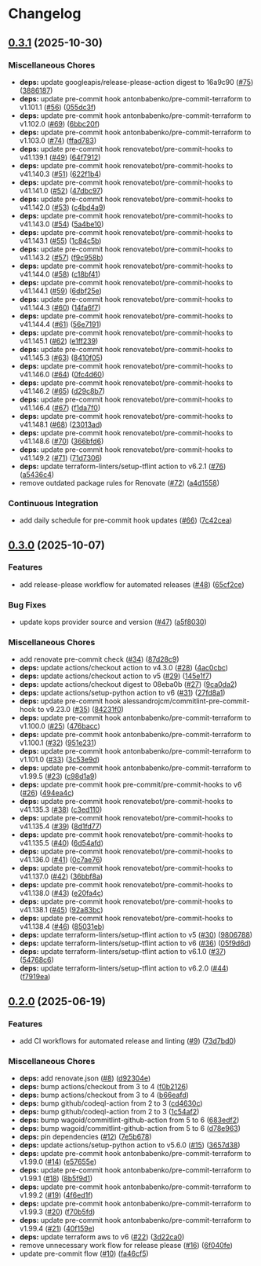 # Changelog

## [0.3.1](https://github.com/opzkit/terraform-aws-k8s-argocd-cluster-secret/compare/v0.3.0...v0.3.1) (2025-10-30)


### Miscellaneous Chores

* **deps:** update googleapis/release-please-action digest to 16a9c90 ([#75](https://github.com/opzkit/terraform-aws-k8s-argocd-cluster-secret/issues/75)) ([3886187](https://github.com/opzkit/terraform-aws-k8s-argocd-cluster-secret/commit/3886187f27806de0fd292b69901c05f24a8a3fd7))
* **deps:** update pre-commit hook antonbabenko/pre-commit-terraform to v1.101.1 ([#56](https://github.com/opzkit/terraform-aws-k8s-argocd-cluster-secret/issues/56)) ([055dc3f](https://github.com/opzkit/terraform-aws-k8s-argocd-cluster-secret/commit/055dc3fa13cdd653f1588c8188015252cb2e75d3))
* **deps:** update pre-commit hook antonbabenko/pre-commit-terraform to v1.102.0 ([#69](https://github.com/opzkit/terraform-aws-k8s-argocd-cluster-secret/issues/69)) ([6bbc20f](https://github.com/opzkit/terraform-aws-k8s-argocd-cluster-secret/commit/6bbc20f32156d7b0b51155be6b723e0214cef97d))
* **deps:** update pre-commit hook antonbabenko/pre-commit-terraform to v1.103.0 ([#74](https://github.com/opzkit/terraform-aws-k8s-argocd-cluster-secret/issues/74)) ([ffad783](https://github.com/opzkit/terraform-aws-k8s-argocd-cluster-secret/commit/ffad783803f5416c2dc894a856a4f3db87eb53ff))
* **deps:** update pre-commit hook renovatebot/pre-commit-hooks to v41.139.1 ([#49](https://github.com/opzkit/terraform-aws-k8s-argocd-cluster-secret/issues/49)) ([64f7912](https://github.com/opzkit/terraform-aws-k8s-argocd-cluster-secret/commit/64f7912c6decc3e8d013b784a3ddee2febffa657))
* **deps:** update pre-commit hook renovatebot/pre-commit-hooks to v41.140.3 ([#51](https://github.com/opzkit/terraform-aws-k8s-argocd-cluster-secret/issues/51)) ([622f1b4](https://github.com/opzkit/terraform-aws-k8s-argocd-cluster-secret/commit/622f1b402e8b5c4143c61b50c43055a9330ebf74))
* **deps:** update pre-commit hook renovatebot/pre-commit-hooks to v41.141.0 ([#52](https://github.com/opzkit/terraform-aws-k8s-argocd-cluster-secret/issues/52)) ([47dbc97](https://github.com/opzkit/terraform-aws-k8s-argocd-cluster-secret/commit/47dbc97d6f234cc150fa0c8cb164c41acb6d01a7))
* **deps:** update pre-commit hook renovatebot/pre-commit-hooks to v41.142.0 ([#53](https://github.com/opzkit/terraform-aws-k8s-argocd-cluster-secret/issues/53)) ([c4bd4a9](https://github.com/opzkit/terraform-aws-k8s-argocd-cluster-secret/commit/c4bd4a9eaa71c1cc3793236b5b961a00e3c97e60))
* **deps:** update pre-commit hook renovatebot/pre-commit-hooks to v41.143.0 ([#54](https://github.com/opzkit/terraform-aws-k8s-argocd-cluster-secret/issues/54)) ([5a4be10](https://github.com/opzkit/terraform-aws-k8s-argocd-cluster-secret/commit/5a4be102e36615de75305c1f4472a3193cf836a5))
* **deps:** update pre-commit hook renovatebot/pre-commit-hooks to v41.143.1 ([#55](https://github.com/opzkit/terraform-aws-k8s-argocd-cluster-secret/issues/55)) ([1c84c5b](https://github.com/opzkit/terraform-aws-k8s-argocd-cluster-secret/commit/1c84c5bf050e7ef1deec1174dfdee195a42a6659))
* **deps:** update pre-commit hook renovatebot/pre-commit-hooks to v41.143.2 ([#57](https://github.com/opzkit/terraform-aws-k8s-argocd-cluster-secret/issues/57)) ([f9c958b](https://github.com/opzkit/terraform-aws-k8s-argocd-cluster-secret/commit/f9c958b3fc5e4e1744528b6193b6add0ab752b6d))
* **deps:** update pre-commit hook renovatebot/pre-commit-hooks to v41.144.0 ([#58](https://github.com/opzkit/terraform-aws-k8s-argocd-cluster-secret/issues/58)) ([c18bf41](https://github.com/opzkit/terraform-aws-k8s-argocd-cluster-secret/commit/c18bf414a4bfd1c955c306486965e093cfba57a4))
* **deps:** update pre-commit hook renovatebot/pre-commit-hooks to v41.144.1 ([#59](https://github.com/opzkit/terraform-aws-k8s-argocd-cluster-secret/issues/59)) ([6dbf25e](https://github.com/opzkit/terraform-aws-k8s-argocd-cluster-secret/commit/6dbf25e787af1feb492397b029e5a2b757d5bd30))
* **deps:** update pre-commit hook renovatebot/pre-commit-hooks to v41.144.3 ([#60](https://github.com/opzkit/terraform-aws-k8s-argocd-cluster-secret/issues/60)) ([14fa6f7](https://github.com/opzkit/terraform-aws-k8s-argocd-cluster-secret/commit/14fa6f746d72019594b74bbd63919e361cc3871e))
* **deps:** update pre-commit hook renovatebot/pre-commit-hooks to v41.144.4 ([#61](https://github.com/opzkit/terraform-aws-k8s-argocd-cluster-secret/issues/61)) ([56e7191](https://github.com/opzkit/terraform-aws-k8s-argocd-cluster-secret/commit/56e7191657f2a790fd835f6ea40adec05ba4b2cd))
* **deps:** update pre-commit hook renovatebot/pre-commit-hooks to v41.145.1 ([#62](https://github.com/opzkit/terraform-aws-k8s-argocd-cluster-secret/issues/62)) ([e1ff239](https://github.com/opzkit/terraform-aws-k8s-argocd-cluster-secret/commit/e1ff239e8e639d8a7bbece98cc001cfb6dd5729d))
* **deps:** update pre-commit hook renovatebot/pre-commit-hooks to v41.145.3 ([#63](https://github.com/opzkit/terraform-aws-k8s-argocd-cluster-secret/issues/63)) ([8410f05](https://github.com/opzkit/terraform-aws-k8s-argocd-cluster-secret/commit/8410f05c8cfcd0e4d1cc047675f8df3cd6f94ab3))
* **deps:** update pre-commit hook renovatebot/pre-commit-hooks to v41.146.0 ([#64](https://github.com/opzkit/terraform-aws-k8s-argocd-cluster-secret/issues/64)) ([0fc4d60](https://github.com/opzkit/terraform-aws-k8s-argocd-cluster-secret/commit/0fc4d60d15644984352494bbc03bd823f741c230))
* **deps:** update pre-commit hook renovatebot/pre-commit-hooks to v41.146.2 ([#65](https://github.com/opzkit/terraform-aws-k8s-argocd-cluster-secret/issues/65)) ([d29c8b7](https://github.com/opzkit/terraform-aws-k8s-argocd-cluster-secret/commit/d29c8b78687acb16261435b582eea3460dc745c1))
* **deps:** update pre-commit hook renovatebot/pre-commit-hooks to v41.146.4 ([#67](https://github.com/opzkit/terraform-aws-k8s-argocd-cluster-secret/issues/67)) ([f1da7f0](https://github.com/opzkit/terraform-aws-k8s-argocd-cluster-secret/commit/f1da7f02ab10c3ee4a9ea091c4f985cee23fe6e1))
* **deps:** update pre-commit hook renovatebot/pre-commit-hooks to v41.148.1 ([#68](https://github.com/opzkit/terraform-aws-k8s-argocd-cluster-secret/issues/68)) ([23013ad](https://github.com/opzkit/terraform-aws-k8s-argocd-cluster-secret/commit/23013ad509ac66b98b2408e239066b4654cca461))
* **deps:** update pre-commit hook renovatebot/pre-commit-hooks to v41.148.6 ([#70](https://github.com/opzkit/terraform-aws-k8s-argocd-cluster-secret/issues/70)) ([366bfd6](https://github.com/opzkit/terraform-aws-k8s-argocd-cluster-secret/commit/366bfd6a57fccc66a1bd88501d5e35349dbc7565))
* **deps:** update pre-commit hook renovatebot/pre-commit-hooks to v41.149.2 ([#71](https://github.com/opzkit/terraform-aws-k8s-argocd-cluster-secret/issues/71)) ([71d7306](https://github.com/opzkit/terraform-aws-k8s-argocd-cluster-secret/commit/71d73061f73b692cf4cf38754d10332205ec57c6))
* **deps:** update terraform-linters/setup-tflint action to v6.2.1 ([#76](https://github.com/opzkit/terraform-aws-k8s-argocd-cluster-secret/issues/76)) ([a5436c4](https://github.com/opzkit/terraform-aws-k8s-argocd-cluster-secret/commit/a5436c410aa923121804fa8c1da5ffc76b1dcc97))
* remove outdated package rules for Renovate ([#72](https://github.com/opzkit/terraform-aws-k8s-argocd-cluster-secret/issues/72)) ([a4d1558](https://github.com/opzkit/terraform-aws-k8s-argocd-cluster-secret/commit/a4d1558119d90bdc095c6a0356f041c3982177c4))


### Continuous Integration

* add daily schedule for pre-commit hook updates ([#66](https://github.com/opzkit/terraform-aws-k8s-argocd-cluster-secret/issues/66)) ([7c42cea](https://github.com/opzkit/terraform-aws-k8s-argocd-cluster-secret/commit/7c42ceaf2ac5cc51640a1fba5bdd3112044a32c2))

## [0.3.0](https://github.com/opzkit/terraform-aws-k8s-argocd-cluster-secret/compare/v0.2.0...v0.3.0) (2025-10-07)


### Features

* add release-please workflow for automated releases ([#48](https://github.com/opzkit/terraform-aws-k8s-argocd-cluster-secret/issues/48)) ([65cf2ce](https://github.com/opzkit/terraform-aws-k8s-argocd-cluster-secret/commit/65cf2ceaa569cffa364fe689f176a18003680804))


### Bug Fixes

* update kops provider source and version ([#47](https://github.com/opzkit/terraform-aws-k8s-argocd-cluster-secret/issues/47)) ([a5f8030](https://github.com/opzkit/terraform-aws-k8s-argocd-cluster-secret/commit/a5f803053051b29a04f388d549c8ff1554dca295))


### Miscellaneous Chores

* add renovate pre-commit check ([#34](https://github.com/opzkit/terraform-aws-k8s-argocd-cluster-secret/issues/34)) ([87d28c9](https://github.com/opzkit/terraform-aws-k8s-argocd-cluster-secret/commit/87d28c97f67a52aab6e46363209baf57e65280ad))
* **deps:** update actions/checkout action to v4.3.0 ([#28](https://github.com/opzkit/terraform-aws-k8s-argocd-cluster-secret/issues/28)) ([4ac0cbc](https://github.com/opzkit/terraform-aws-k8s-argocd-cluster-secret/commit/4ac0cbc231894f209c2a1f0da39eb48e68c807ac))
* **deps:** update actions/checkout action to v5 ([#29](https://github.com/opzkit/terraform-aws-k8s-argocd-cluster-secret/issues/29)) ([145e1f7](https://github.com/opzkit/terraform-aws-k8s-argocd-cluster-secret/commit/145e1f7f12e984d6cf0561772a0de10df5b16d80))
* **deps:** update actions/checkout digest to 08eba0b ([#27](https://github.com/opzkit/terraform-aws-k8s-argocd-cluster-secret/issues/27)) ([9ca0da2](https://github.com/opzkit/terraform-aws-k8s-argocd-cluster-secret/commit/9ca0da215afc4a7ecbd86cc62fb71c4c75e10b0f))
* **deps:** update actions/setup-python action to v6 ([#31](https://github.com/opzkit/terraform-aws-k8s-argocd-cluster-secret/issues/31)) ([27fd8a1](https://github.com/opzkit/terraform-aws-k8s-argocd-cluster-secret/commit/27fd8a16054db8133036e4fff33f098576a2919f))
* **deps:** update pre-commit hook alessandrojcm/commitlint-pre-commit-hook to v9.23.0 ([#35](https://github.com/opzkit/terraform-aws-k8s-argocd-cluster-secret/issues/35)) ([84231f0](https://github.com/opzkit/terraform-aws-k8s-argocd-cluster-secret/commit/84231f0ece56117ac607c36e500611aa3599c4d9))
* **deps:** update pre-commit hook antonbabenko/pre-commit-terraform to v1.100.0 ([#25](https://github.com/opzkit/terraform-aws-k8s-argocd-cluster-secret/issues/25)) ([476bacc](https://github.com/opzkit/terraform-aws-k8s-argocd-cluster-secret/commit/476baccfa0af3dc192a2e76ea021435c70744de8))
* **deps:** update pre-commit hook antonbabenko/pre-commit-terraform to v1.100.1 ([#32](https://github.com/opzkit/terraform-aws-k8s-argocd-cluster-secret/issues/32)) ([951e231](https://github.com/opzkit/terraform-aws-k8s-argocd-cluster-secret/commit/951e23161486f3a8ab25d71965a030a1a0fd2ec9))
* **deps:** update pre-commit hook antonbabenko/pre-commit-terraform to v1.101.0 ([#33](https://github.com/opzkit/terraform-aws-k8s-argocd-cluster-secret/issues/33)) ([3c53e9d](https://github.com/opzkit/terraform-aws-k8s-argocd-cluster-secret/commit/3c53e9d306c4b7474df5f317c52e997af0b9ff4e))
* **deps:** update pre-commit hook antonbabenko/pre-commit-terraform to v1.99.5 ([#23](https://github.com/opzkit/terraform-aws-k8s-argocd-cluster-secret/issues/23)) ([c98d1a9](https://github.com/opzkit/terraform-aws-k8s-argocd-cluster-secret/commit/c98d1a941fcf5fde177c201bfcd759428a3806bc))
* **deps:** update pre-commit hook pre-commit/pre-commit-hooks to v6 ([#26](https://github.com/opzkit/terraform-aws-k8s-argocd-cluster-secret/issues/26)) ([494ea4c](https://github.com/opzkit/terraform-aws-k8s-argocd-cluster-secret/commit/494ea4cc6960b0f0f14e2428485e64fdcac33411))
* **deps:** update pre-commit hook renovatebot/pre-commit-hooks to v41.135.3 ([#38](https://github.com/opzkit/terraform-aws-k8s-argocd-cluster-secret/issues/38)) ([c3ed110](https://github.com/opzkit/terraform-aws-k8s-argocd-cluster-secret/commit/c3ed11071f697537e74a27a78d6c0f1f58305298))
* **deps:** update pre-commit hook renovatebot/pre-commit-hooks to v41.135.4 ([#39](https://github.com/opzkit/terraform-aws-k8s-argocd-cluster-secret/issues/39)) ([8d1fd77](https://github.com/opzkit/terraform-aws-k8s-argocd-cluster-secret/commit/8d1fd77e446457ca3c0418e48119e38724b3c030))
* **deps:** update pre-commit hook renovatebot/pre-commit-hooks to v41.135.5 ([#40](https://github.com/opzkit/terraform-aws-k8s-argocd-cluster-secret/issues/40)) ([6d54afd](https://github.com/opzkit/terraform-aws-k8s-argocd-cluster-secret/commit/6d54afd438c2df605b1c9102af0f5cc9362b82c7))
* **deps:** update pre-commit hook renovatebot/pre-commit-hooks to v41.136.0 ([#41](https://github.com/opzkit/terraform-aws-k8s-argocd-cluster-secret/issues/41)) ([0c7ae76](https://github.com/opzkit/terraform-aws-k8s-argocd-cluster-secret/commit/0c7ae76b7aebecd2f028df82f38a60816dcdf16c))
* **deps:** update pre-commit hook renovatebot/pre-commit-hooks to v41.137.0 ([#42](https://github.com/opzkit/terraform-aws-k8s-argocd-cluster-secret/issues/42)) ([36bbf8a](https://github.com/opzkit/terraform-aws-k8s-argocd-cluster-secret/commit/36bbf8a0574b8468373f67e5950342306dd47bb8))
* **deps:** update pre-commit hook renovatebot/pre-commit-hooks to v41.138.0 ([#43](https://github.com/opzkit/terraform-aws-k8s-argocd-cluster-secret/issues/43)) ([e20fa4c](https://github.com/opzkit/terraform-aws-k8s-argocd-cluster-secret/commit/e20fa4c77ff982f23364b9d2902ec23f574da839))
* **deps:** update pre-commit hook renovatebot/pre-commit-hooks to v41.138.1 ([#45](https://github.com/opzkit/terraform-aws-k8s-argocd-cluster-secret/issues/45)) ([92a83bc](https://github.com/opzkit/terraform-aws-k8s-argocd-cluster-secret/commit/92a83bce1a83352a6eb59170dc01052dfc21eb4e))
* **deps:** update pre-commit hook renovatebot/pre-commit-hooks to v41.138.4 ([#46](https://github.com/opzkit/terraform-aws-k8s-argocd-cluster-secret/issues/46)) ([85031eb](https://github.com/opzkit/terraform-aws-k8s-argocd-cluster-secret/commit/85031eb9fa942f8c04e1c083aaa52e7bcc44540b))
* **deps:** update terraform-linters/setup-tflint action to v5 ([#30](https://github.com/opzkit/terraform-aws-k8s-argocd-cluster-secret/issues/30)) ([9806788](https://github.com/opzkit/terraform-aws-k8s-argocd-cluster-secret/commit/98067881c9023ef51a122c217e4e642c69c13389))
* **deps:** update terraform-linters/setup-tflint action to v6 ([#36](https://github.com/opzkit/terraform-aws-k8s-argocd-cluster-secret/issues/36)) ([05f9d6d](https://github.com/opzkit/terraform-aws-k8s-argocd-cluster-secret/commit/05f9d6dc37cf54afeb93948144136e7f199ea419))
* **deps:** update terraform-linters/setup-tflint action to v6.1.0 ([#37](https://github.com/opzkit/terraform-aws-k8s-argocd-cluster-secret/issues/37)) ([54768c6](https://github.com/opzkit/terraform-aws-k8s-argocd-cluster-secret/commit/54768c699e1ae204ac052ed7be2863e09ce16f0a))
* **deps:** update terraform-linters/setup-tflint action to v6.2.0 ([#44](https://github.com/opzkit/terraform-aws-k8s-argocd-cluster-secret/issues/44)) ([f7919ea](https://github.com/opzkit/terraform-aws-k8s-argocd-cluster-secret/commit/f7919eaea63f9dfc61b2372e7418f18a671a6eda))

## [0.2.0](https://github.com/opzkit/terraform-aws-k8s-argocd-cluster-secret/compare/v0.1.0...v0.2.0) (2025-06-19)


### Features

* add CI workflows for automated release and linting ([#9](https://github.com/opzkit/terraform-aws-k8s-argocd-cluster-secret/issues/9)) ([73d7bd0](https://github.com/opzkit/terraform-aws-k8s-argocd-cluster-secret/commit/73d7bd015784f3315848f92d72d51a708f5cfcbf))


### Miscellaneous Chores

* **deps:** add renovate.json ([#8](https://github.com/opzkit/terraform-aws-k8s-argocd-cluster-secret/issues/8)) ([d92304e](https://github.com/opzkit/terraform-aws-k8s-argocd-cluster-secret/commit/d92304e7098de48f6eadaa333e43776936974a9f))
* **deps:** bump actions/checkout from 3 to 4 ([f0b2126](https://github.com/opzkit/terraform-aws-k8s-argocd-cluster-secret/commit/f0b21264b3efa5581129b5d228ebf333725f316c))
* **deps:** bump actions/checkout from 3 to 4 ([b66eafd](https://github.com/opzkit/terraform-aws-k8s-argocd-cluster-secret/commit/b66eafd58884958e4198abacdc7c14e0c7fa8dcc))
* **deps:** bump github/codeql-action from 2 to 3 ([cd4630c](https://github.com/opzkit/terraform-aws-k8s-argocd-cluster-secret/commit/cd4630cf95a637bb31721a2cfa231e43afbd4ad2))
* **deps:** bump github/codeql-action from 2 to 3 ([1c54af2](https://github.com/opzkit/terraform-aws-k8s-argocd-cluster-secret/commit/1c54af22f26a498ee35b6553993208353654943d))
* **deps:** bump wagoid/commitlint-github-action from 5 to 6 ([683edf2](https://github.com/opzkit/terraform-aws-k8s-argocd-cluster-secret/commit/683edf2ee055f72abbee4c9d001ca5553fa4c23c))
* **deps:** bump wagoid/commitlint-github-action from 5 to 6 ([d78e963](https://github.com/opzkit/terraform-aws-k8s-argocd-cluster-secret/commit/d78e963a64bfb8047550f6a7c4a2544b094ab20d))
* **deps:** pin dependencies ([#12](https://github.com/opzkit/terraform-aws-k8s-argocd-cluster-secret/issues/12)) ([7e5b678](https://github.com/opzkit/terraform-aws-k8s-argocd-cluster-secret/commit/7e5b6784195d7dd3a966abd36b9260dabff7561b))
* **deps:** update actions/setup-python action to v5.6.0 ([#15](https://github.com/opzkit/terraform-aws-k8s-argocd-cluster-secret/issues/15)) ([3657d38](https://github.com/opzkit/terraform-aws-k8s-argocd-cluster-secret/commit/3657d38e297023c82acb8708666d9108a5a77556))
* **deps:** update pre-commit hook antonbabenko/pre-commit-terraform to v1.99.0 ([#14](https://github.com/opzkit/terraform-aws-k8s-argocd-cluster-secret/issues/14)) ([e57655e](https://github.com/opzkit/terraform-aws-k8s-argocd-cluster-secret/commit/e57655ea875686755e5a905c920b05c63a374541))
* **deps:** update pre-commit hook antonbabenko/pre-commit-terraform to v1.99.1 ([#18](https://github.com/opzkit/terraform-aws-k8s-argocd-cluster-secret/issues/18)) ([8b5f9d1](https://github.com/opzkit/terraform-aws-k8s-argocd-cluster-secret/commit/8b5f9d1065e2e07846fa5d23c559f8b0b7bba996))
* **deps:** update pre-commit hook antonbabenko/pre-commit-terraform to v1.99.2 ([#19](https://github.com/opzkit/terraform-aws-k8s-argocd-cluster-secret/issues/19)) ([4f6ed1f](https://github.com/opzkit/terraform-aws-k8s-argocd-cluster-secret/commit/4f6ed1ff79538ff3a3ce4c564c141006dc388677))
* **deps:** update pre-commit hook antonbabenko/pre-commit-terraform to v1.99.3 ([#20](https://github.com/opzkit/terraform-aws-k8s-argocd-cluster-secret/issues/20)) ([f70b5fd](https://github.com/opzkit/terraform-aws-k8s-argocd-cluster-secret/commit/f70b5fd9a572a93a28e76731dc99064f477ec15e))
* **deps:** update pre-commit hook antonbabenko/pre-commit-terraform to v1.99.4 ([#21](https://github.com/opzkit/terraform-aws-k8s-argocd-cluster-secret/issues/21)) ([40f159e](https://github.com/opzkit/terraform-aws-k8s-argocd-cluster-secret/commit/40f159e2611f427f1c48565ef2f4e9bd52f70121))
* **deps:** update terraform aws to v6 ([#22](https://github.com/opzkit/terraform-aws-k8s-argocd-cluster-secret/issues/22)) ([3d22ca0](https://github.com/opzkit/terraform-aws-k8s-argocd-cluster-secret/commit/3d22ca0b50971973700104ad575c0c5d6f07e95a))
* remove unnecessary work flow for release please ([#16](https://github.com/opzkit/terraform-aws-k8s-argocd-cluster-secret/issues/16)) ([6f040fe](https://github.com/opzkit/terraform-aws-k8s-argocd-cluster-secret/commit/6f040fe707e07e8de0e86b44dd9843d4abd67487))
* update pre-commit flow ([#10](https://github.com/opzkit/terraform-aws-k8s-argocd-cluster-secret/issues/10)) ([fa46cf5](https://github.com/opzkit/terraform-aws-k8s-argocd-cluster-secret/commit/fa46cf505060f300360c76fab7e630a02207f2a7))
